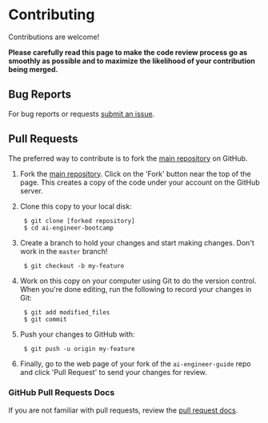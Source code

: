 Contributing
============

Contributions are welcome!

**Please carefully read this page to make the code review process go as smoothly as possible and to maximize the likelihood of your contribution being merged.**

## Bug Reports

For bug reports or requests [submit an issue](https://github.com/diyrl/ai-engineer-guide/issues).

## Pull Requests

The preferred way to contribute is to fork the
[main repository](https://github.com/diyrl/ai-engineer-bootcamp) on GitHub.

1. Fork the [main repository](https://github.com/diyrl/ai-engineer-bootcamp).  Click on the 'Fork' button near the top of the page.  This creates a copy of the code under your account on the GitHub server.

2. Clone this copy to your local disk:

        $ git clone [forked repository]
        $ cd ai-engineer-bootcamp

3. Create a branch to hold your changes and start making changes. Don't work in the `master` branch!

        $ git checkout -b my-feature

4. Work on this copy on your computer using Git to do the version control. When you're done editing, run the following to record your changes in Git:

        $ git add modified_files
        $ git commit

5. Push your changes to GitHub with:

        $ git push -u origin my-feature

6. Finally, go to the web page of your fork of the `ai-engineer-guide` repo and click 'Pull Request' to send your changes for review.

### GitHub Pull Requests Docs

If you are not familiar with pull requests, review the [pull request docs](https://help.github.com/articles/using-pull-requests/).




